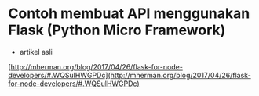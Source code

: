 # Contoh membuat API menggunakan Flask (Python Micro Framework)

* artikel asli 

[http://mherman.org/blog/2017/04/26/flask-for-node-developers/#.WQSulHWGPDc](http://mherman.org/blog/2017/04/26/flask-for-node-developers/#.WQSulHWGPDc)

